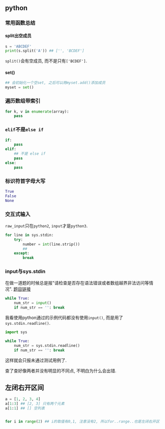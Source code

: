 ## python

### 常用函数总结

#### split出空成员

```py
s = 'ABCDEF'
print(s.split('A')) ## ['', 'BCDEF']
```

`split()`会有空成员, 而不是只有`['BCDEF']`.

#### set()

```py
## 会初始化一个空set, 之后可以用myset.add()添加成员
myset = set()
```

### 遍历数组带索引

```py
for k, v in enumerate(array):
    pass
```

### `elif`不是`else if`

```py
if:
    pass
elif:
    ## 不是 else if
    pass
else:
    pass
```

### 标识符首字母大写

```py
True
False
None
```

### 交互式输入

`raw_input`只在`python2`, `input`才是`python3`.

```py
for line in sys.stdin:
    try:
        number = int(line.strip())
        ## 
    except:
        break
```

### input与sys.stdin

在做一道题的时候总是报"请检查是否存在语法错误或者数组越界非法访问等情况". [题目链接](https://www.nowcoder.com/profile/4027609/codeBookDetail?submissionId=12213544)

```py
while True:
    num_str = input()
    if num_str == '': break
```

我看使用python通过的示例代码都没有使用`input()`, 而是用了`sys.stdin.readline()`.

```py
import sys

while True:
    num_str = sys.stdin.readline()
    if num_str == '': break

```

这样就会只报未通过测试用例了.

查了查好像两者并没有明显的不同点, 不明白为什么会出错.

## 左闭右开区间

```py
a = [1, 2, 3, 4]
a[1:3] ## [2, 3] 只有两个元素
a[1:1] ## [] 空列表


for i in range(2) ## i的取值有0,1, 注意没有2, 所以for..range..也是左闭右开区间.
```


